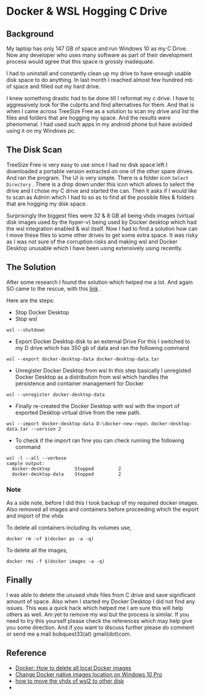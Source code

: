 # Docker & WSL Hogging C Drive

## Background

My laptop has only 147 GB of space and run Windows 10  as my C Drive. Now any developer who uses many software as part of their development process would agree that this space is grossly inadequate. 

I had to uninstall and constantly clean up my drive to have enough usable disk space to do anything. In last month I reached almost few hundred mb of space and filled out my hard drive. 

I knew something drastic had to be done till I reformat my c drive. I have to aggressively look for the culprits and find alternatives for them. And that is when I  came across TreeSize Free as a solution to scan my drive and list the files and folders that are hogging my space. And the results were phenomenal. I had used such apps in my android phone but have avoided using it on my Windows pc. 

## The Disk Scan

TreeSize Free is very easy to use since I had no disk space left I downloaded a portable version extracted on one of the other spare drives. And ran the program. The UI is very simple. There is a folder icon ``Select Directory`` . There is a drop down under this icon which allows to select the drive and I chose my C drive and started the can. Then it asks if I would like to scan as Admin which I had to so as to find all the possible files & folders that are hogging my disk space. 

Surprisingly the biggest files were 32 & 8 GB all being vhdx images (virtual disk images used by the hyper-v) being used by Docker desktop which had the wsl integration enabled & wsl itself. Now I had to find a solution how can I move these files to some other drives to get some extra space. It was risky as I was not sure of the corruption risks and making wsl and Docker Desktop unusable which I have been using extensively using recently.

## The Solution

After some research I found the solution which helped me a lot. And again SO came to the rescue, with this [link](https://stackoverflow.com/questions/40465979/change-docker-native-images-location-on-windows-10-pro) .

Here are the steps:
- Stop Docker Desktop
-  Stop wsl
 ```
wsl --shutdown
```

- Export Docker Desktop disk to an external Drive
For this I switched to my D drive which has 350 gb of data and ran the following command
```
wsl --export docker-desktop-data docker-desktop-data.tar
```

- Unregister Docker Desktop from wsl
In this step basically I unregisted Docker Desktop as a distribution from wsl which handles the persistence and container management for Docker
```
wsl --unregister docker-desktop-data
```
- Finally re-created the Docker Desktop with wsl with the import of  exported Desktop virtual drive from the new  path. 

```
wsl --import docker-desktop-data D:\docker-new-repo\ docker-desktop-data.tar --version 2
```
- To check if the import ran fine you can check running the following command
```
wsl -l --all --verbose
sample output:
  docker-desktop         Stopped         2
  docker-desktop-data    Stopped         2
```
### Note
As a side note, before I did this I took backup of my required docker images. Also  removed all images and containers before proceeding which the export and import of the vhdx

To delete all containers including its volumes use,

```
docker rm -vf $(docker ps -a -q)
```

To delete all the images,

```
docker rmi -f $(docker images -a -q)
```

## Finally

I was able to delete the unused vhdx files from C drive and save significant amount of space. Also when I started my Docker Desktop I did not find any issues. This was a quick hack which helped me I am sure this will help others as well. Am yet to remove my wsl but the process is similar. If you need to try this yourself please check the references which may help give you some direction. And if you want to discuss further please do comment or send me a mail bobquest33(at) gmail(dot)com.

## Reference
- [Docker: How to delete all local Docker images](https://stackoverflow.com/questions/44785585/docker-how-to-delete-all-local-docker-images)
- [Change Docker native images location on Windows 10 Pro](https://stackoverflow.com/questions/40465979/change-docker-native-images-location-on-windows-10-pro)
- [how to move the vhdx of wsl2 to other disk]([https://github.com/MicrosoftDocs/WSL/issues/412](https://github.com/MicrosoftDocs/WSL/issues/412))
-
